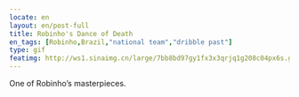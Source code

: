 ```yaml
---
locate: en
layout: en/post-full
title: Robinho's Dance of Death
en_tags: [Robinho,Brazil,"national team","dribble past"]
type: gif
featimg: http://ws1.sinaimg.cn/large/7bb8bd97gy1fx3x3qrjq1g208c04px6s.gif
---
```


One of Robinho’s masterpieces.